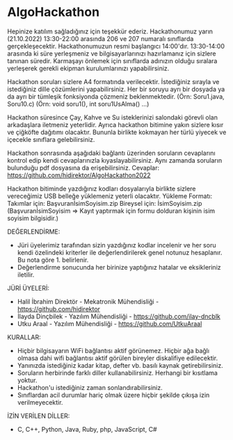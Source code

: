 # AlgoHackathon
Hepinize katılım sağladığınız için teşekkür ederiz. Hackathonumuz yarın (21.10.2022) 13:30-22:00 arasında 206 ve 207 numaralı sınıflarda gerçekleşecektir.
Hackathonumuzun resmi başlangıcı 14:00'dır. 13:30-14:00 arasında ki süre yerleşmeniz ve bilgisayarlarınızı hazırlamanız için sizlere tanınan süredir. Karmaşayı önlemek için sınıflarda adınızın olduğu sıralara yerleşerek gerekli ekipman kurulumlarınızı yapabilirsiniz. 

Hackathon soruları sizlere A4 formatında verilecektir. İstediğiniz sırayla ve istediğiniz dille çözümlerini yapabilirsiniz. Her bir soruyu ayrı bir dosyada ya da ayrı bir tümleşik fonksiyonda çözmeniz beklenmektedir. 
(Örn: Soru1.java, Soru10.c)
(Örn: void soru1(), int soru1UsAlma() ...)

Hackathon süresince Çay, Kahve ve Su isteklerinizi salondaki görevli olan arkadaşlara iletmeniz yeterlidir. Ayrıca hackathon bitimine yakın sizlere kısır ve çiğköfte dağıtımı olacaktır. Bununla birlikte kokmayan her türlü yiyecek ve içecekle sınıflara gelebilirsiniz.

Hackathon sonrasında aşağıdaki bağlantı üzerinden soruların cevaplarını kontrol edip kendi cevaplarınızla kıyaslayabilirsiniz. Aynı zamanda soruların bulunduğu pdf dosyasına da erişebilirsiniz.
Cevaplar: https://github.com/hidirektor/AlgoHackathon2022

Hackathon bitiminde yazdığınız kodları dosyalarıyla birlikte sizlere vereceğimiz USB belleğe yüklemeniz yeterli olacaktır.
Yükleme Formatı: 
	Takımlar için: BaşvuranİsimSoyisim.zip
	Bireysel için: İsimSoyisim.zip
(BaşvuranİsimSoyisim => Kayıt yaptırmak için formu dolduran kişinin isim soyisim bilgisidir.)

DEĞERLENDİRME:
- Jüri üyelerimiz tarafından sizin yazdığınız kodlar incelenir ve her soru kendi özelindeki kriterler ile değerlendirilerek genel notunuz hesaplanır. Bu nota göre 1. belirlenir.
- Değerlendirme sonucunda her birinize yaptığınız hatalar ve eksikleriniz iletilir.

JÜRİ ÜYELERİ:
- Halil İbrahim Direktör - Mekatronik Mühendisliği - https://github.com/hidirektor
- İlayda Dinçbilek - Yazılım Mühendisliği - https://github.com/ilay-dncblk
- Utku Araal - Yazılım Mühendisliği - https://github.com/UtkuAraal

KURALLAR:
- Hiçbir bilgisayarın WiFi bağlantısı aktif görünemez. Hiçbir ağa bağlı olmasa dahi wifi bağlantısı aktif görülen bireyler diskalifiye edilecektir.
- Yanınızda istediğiniz kadar kitap, defter vb. basılı kaynak getirebilirsiniz.
- Soruların herbirinde farklı diller kullanabilirsiniz. Herhangi bir kısıtlama yoktur.
- Hackathon'u istediğiniz zaman sonlandırabilirsiniz.
- Sınıflardan acil durumlar hariç olmak üzere hiçbir şekilde çıkışa izin verilmeyecektir.

İZİN VERİLEN DİLLER:
- C, C++, Python, Java, Ruby, php, JavaScript, C#
